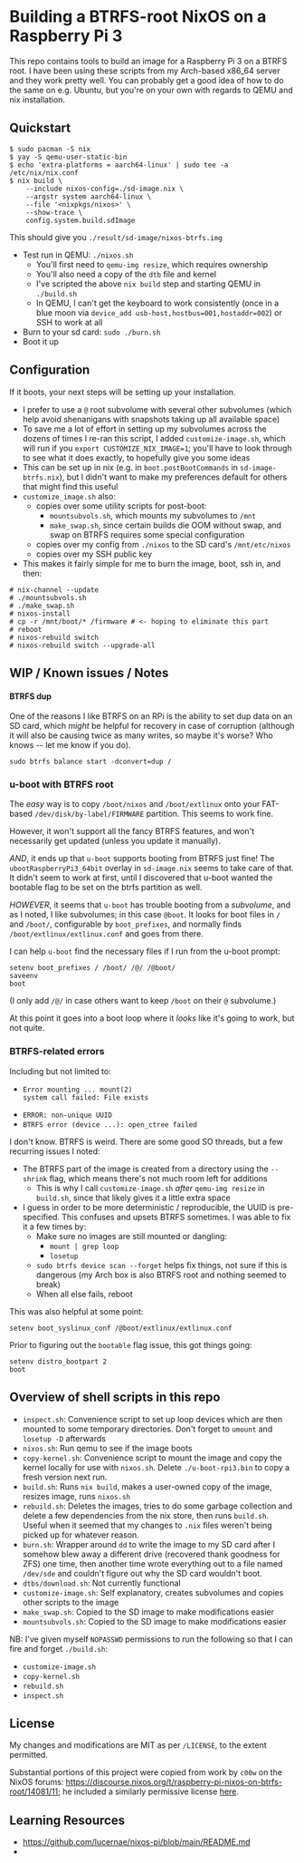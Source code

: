 # Building a BTRFS-root NixOS on a Raspberry Pi 3

This repo contains tools to build an image for a Raspberry Pi 3 on a BTRFS
root. I have been using these scripts from my Arch-based x86_64 server and they
work pretty well. You can probably get a good idea of how to do the same on
e.g. Ubuntu, but you're on your own with regards to QEMU and nix installation.

## Quickstart

```console
$ sudo pacman -S nix
$ yay -S qemu-user-static-bin
$ echo 'extra-platforms = aarch64-linux' | sudo tee -a /etc/nix/nix.conf
$ nix build \
    --include nixos-config=./sd-image.nix \
    --argstr system aarch64-linux \
    --file '<nixpkgs/nixos>' \
    --show-trace \
    config.system.build.sdImage
```

This should give you `./result/sd-image/nixos-btrfs.img`

- Test run in QEMU: `./nixos.sh`
    - You'll first need to `qemu-img resize`, which requires ownership
    - You'll also need a copy of the `dtb` file and kernel
    - I've scripted the above `nix build` step and starting QEMU in
      `./build.sh`
    - In QEMU, I can't get the keyboard to work consistently (once in a blue
      moon via `device_add usb-host,hostbus=001,hostaddr=002`) or SSH to work
      at all
- Burn to your sd card: `sudo ./burn.sh`
- Boot it up

## Configuration

If it boots, your next steps will be setting up your installation.

- I prefer to use a `@` root subvolume with several other subvolumes (which
  help avoid shenanigans with snapshots taking up all available space)
- To save me a lot of effort in setting up my subvolumes across the dozens of
  times I re-ran this script, I added `customize-image.sh`, which will run if
  you `export CUSTOMIZE_NIX_IMAGE=1`; you'll have to look through to see what
  it does exactly, to hopefully give you some ideas
- This can be set up in nix (e.g. in `boot.postBootCommands` in
  `sd-image-btrfs.nix`), but I didn't want to make my preferences default for
  others that might find this useful
- `customize_image.sh` also:
    - copies over some utility scripts for post-boot:
        - `mountsubvols.sh`, which mounts my subvolumes to `/mnt`
        - `make_swap.sh`, since certain builds die OOM without swap, and swap
          on BTRFS requires some special configuration
    - copies over my config from `./nixos` to the SD card's `/mnt/etc/nixos`
    - copies over my SSH public key
- This makes it fairly simple for me to burn the image, boot, ssh in, and then:

```console
# nix-channel --update
# ./mountsubvols.sh
# ./make_swap.sh
# nixos-install
# cp -r /mnt/boot/* /firmware # <- hoping to eliminate this part
# reboot
# nixos-rebuild switch
# nixos-rebuild switch --upgrade-all
```

## WIP / Known issues / Notes

#### BTRFS dup

One of the reasons I like BTRFS on an RPi is the ability to set dup data on an
SD card, which *might* be helpful for recovery in case of corruption (although
it will also be causing twice as many writes, so maybe it's worse? Who knows --
let me know if you do).

`sudo btrfs balance start -dconvert=dup /`

### u-boot with BTRFS root

The *easy* way is to copy `/boot/nixos` and `/boot/extlinux` onto your
FAT-based `/dev/disk/by-label/FIRMWARE` partition. This seems to work fine.

However, it won't support all the fancy BTRFS features, and won't necessarily
get updated (unless you update it manually).

*AND*, it ends up that `u-boot` supports booting from BTRFS just fine! The
`ubootRaspberryPi3_64bit` overlay in `sd-image.nix` seems to take care of that.
It didn't seem to work at first, until I discovered that u-boot wanted the
bootable flag to be set on the btrfs partition as well.

*HOWEVER*, it seems that `u-boot` has trouble booting from a *subvolume*, and
as I noted, I like subvolumes; in this case `@boot`. It looks for boot files in
`/` and `/boot/`, configurable by `boot_prefixes`, and normally finds
`/boot/extlinux/extlinux.conf` and goes from there.

I can help `u-boot` find the necessary files if I run from the u-boot prompt:

```
setenv boot_prefixes / /boot/ /@/ /@boot/
saveenv
boot
```

(I only add `/@/` in case others want to keep `/boot` on their `@` subvolume.)

At this point it goes into a boot loop where it *looks* like it's going to
work, but not quite.

### BTRFS-related errors

Including but not limited to:

-     Error mounting ... mount(2)
      system call failed: File exists
- `ERROR: non-unique UUID`
- `BTRFS error (device ...): open_ctree failed`

I don't know. BTRFS is weird. There are some good SO threads, but a few
recurring issues I noted:

- The BTRFS part of the image is created from a directory using the `--shrink`
  flag, which means there's not much room left for additions
  - This is why I call `customize-image.sh` *after* `qemu-img resize` in
    `build.sh`, since that likely gives it a little extra space
- I guess in order to be more deterministic / reproducible, the UUID is
  pre-specified. This confuses and upsets BTRFS sometimes. I was able to fix it
  a few times by:
  - Make sure no images are still mounted or dangling:
    - `mount | grep loop`
    - `losetup`
  - `sudo btrfs device scan --forget` helps fix things, not sure if this is
    dangerous (my Arch box is also BTRFS root and nothing seemed to break)
  - When all else fails, reboot

This was also helpful at some point:

```
setenv boot_syslinux_conf /@boot/extlinux/extlinux.conf
```

Prior to figuring out the `bootable` flag issue, this got things going:

```
setenv distro_bootpart 2
boot
```

## Overview of shell scripts in this repo

- `inspect.sh`: Convenience script to set up loop devices which are then
  mounted to some temporary directories. Don't forget to `umount` and `losetup
  -D` afterwards
- `nixos.sh`: Run qemu to see if the image boots
- `copy-kernel.sh`: Convenience script to mount the image and copy the kernel
  locally for use with `nixos.sh`. Delete `./u-boot-rpi3.bin` to copy a fresh
  version next run.
- `build.sh`: Runs `nix build`, makes a user-owned copy of the image, resizes
  image, runs `nixos.sh`
- `rebuild.sh`: Deletes the images, tries to do some garbage collection and
  delete a few dependencies from the nix store, then runs `build.sh`. Useful
  when it seemed that my changes to `.nix` files weren't being picked up for
  whatever reason.
- `burn.sh`: Wrapper around `dd` to write the image to my SD card after I
  somehow blew away a different drive (recovered thank goodness for ZFS) one
  time, then another time wrote everything out to a file named `/dev/sde` and
  couldn't figure out why the SD card wouldn't boot.
- `dtbs/download.sh`: Not currently functional
- `customize-image.sh`: Self explanatory, creates subvolumes and copies other
  scripts to the image
- `make_swap.sh`: Copied to the SD image to make modifications easier
- `mountsubvols.sh`: Copied to the SD image to make modifications easier

NB: I've given myself `NOPASSWD` permissions to run the following so that I can
fire and forget `./build.sh`:

- `customize-image.sh`
- `copy-kernel.sh`
- `rebuild.sh`
- `inspect.sh`

## License

My changes and modifications are MIT as per `/LICENSE`, to the extent
permitted.

Substantial portions of this project were copied from work by `c00w` on the
NixOS forums:
<https://discourse.nixos.org/t/raspberry-pi-nixos-on-btrfs-root/14081/11>; he
included a similarly permissive license
[here](https://git.sr.ht/~c00w/useful-nixos-aarch64/tree/pi4bbtrfs/item/pi4bbtrfs/LICENSE).

## Learning Resources

- https://github.com/lucernae/nixos-pi/blob/main/README.md
-
